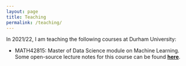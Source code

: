 ```yaml
---
layout: page
title: Teaching
permalink: /teaching/
---
```


In 2021/22, I am teaching the following courses at Durham University:

- MATH42815: Master of Data Science module on Machine Learning.  Some open-source lecture notes for this course can be found [**here**][jackson2022ml]. 

[jackson2022ml]: https://bookdown.org/ssjackson300/Machine-Learning-Lecture-Notes/
